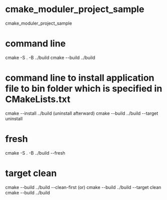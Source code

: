 # cmake_moduler_project_sample
cmake_moduler_project_sample


# command line
cmake -S . -B ../build
cmake --build ../build

# command line to install application file to bin folder which is specified in CMakeLists.txt
cmake --install ../build
(uninstall afterward)
cmake --build ../build --target uninstall

# fresh
cmake -S . -B ../build --fresh

# target clean
cmake --build ../build --clean-first
(or) 
cmake --build ../build --target clean
cmake --build ../build

